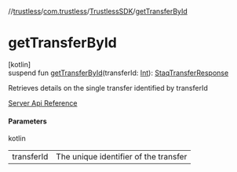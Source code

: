 //[trustless](../../../index.md)/[com.trustless](../index.md)/[TrustlessSDK](index.md)/[getTransferById](get-transfer-by-id.md)

# getTransferById

[kotlin]\
suspend fun [getTransferById](get-transfer-by-id.md)(transferId: [Int](https://kotlinlang.org/api/latest/jvm/stdlib/kotlin/-int/index.html)): [StaqTransferResponse](../../com.trustless.requests.transfers/-staq-transfer-response/index.md)

Retrieves details on the single transfer identified by transferId

[Server Api Reference](https://developer.staq.io/docs/apis/transfers#/Transfers/Get%20a%20transfer%20details)

#### Parameters

kotlin

| | |
|---|---|
| transferId | The unique identifier of the transfer |
